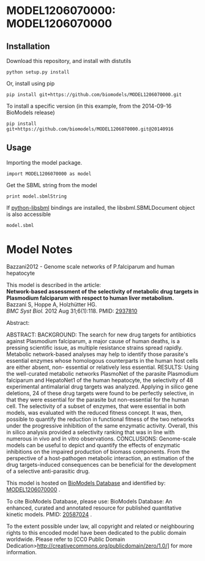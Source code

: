 # MODEL1206070000: MODEL1206070000

## Installation

Download this repository, and install with distutils

`python setup.py install`

Or, install using pip

`pip install git+https://github.com/biomodels/MODEL1206070000.git`

To install a specific version (in this example, from the 2014-09-16 BioModels release)

`pip install git+https://github.com/biomodels/MODEL1206070000.git@20140916`

## Usage

Importing the model package.

`import MODEL1206070000 as model`

Get the SBML string from the model

`print model.sbmlString`

If [python-libsbml](https://pypi.python.org/pypi/python-libsbml) bindings are
installed, the libsbml.SBMLDocument object is also accessible

`model.sbml`


# Model Notes


Bazzani2012 - Genome scale networks of P.falciparum and human hepatocyte

This model is described in the article:  
**Network-based assessment of the selectivity of metabolic drug targets in Plasmodium falciparum with respect to human liver metabolism.**   
Bazzani S, Hoppe A, Holzhütter HG.  
_BMC Syst Biol._ 2012 Aug 31;6(1):118. PMID:
[2937810](http://www.ncbi.nlm.nih.gov/pubmed/22937810)  

Abstract:

ABSTRACT: BACKGROUND: The search for new drug targets for antibiotics against
Plasmodium falciparum, a major cause of human deaths, is a pressing scientific
issue, as multiple resistance strains spread rapidly. Metabolic network-based
analyses may help to identify those parasite's essential enzymes whose
homologous counterparts in the human host cells are either absent, non-
essential or relatively less essential. RESULTS: Using the well-curated
metabolic networks PlasmoNet of the parasite Plasmodium falciparum and
HepatoNet1 of the human hepatocyte, the selectivity of 48 experimental
antimalarial drug targets was analyzed. Applying in silico gene deletions, 24
of these drug targets were found to be perfectly selective, in that they were
essential for the parasite but non-essential for the human cell. The
selectivity of a subset of enzymes, that were essential in both models, was
evaluated with the reduced fitness concept. It was, then, possible to quantify
the reduction in functional fitness of the two networks under the progressive
inhibition of the same enzymatic activity. Overall, this in silico analysis
provided a selectivity ranking that was in line with numerous in vivo and in
vitro observations. CONCLUSIONS: Genome-scale models can be useful to depict
and quantify the effects of enzymatic inhibitions on the impaired production
of biomass components. From the perspective of a host-pathogen metabolic
interaction, an estimation of the drug targets-induced consequences can be
beneficial for the development of a selective anti-parasitic drug.

This model is hosted on [BioModels Database](http://www.ebi.ac.uk/biomodels)
and identified by:
[MODEL1206070000](http://www.ebi.ac.uk/biomodels/MODEL1206070000) .

To cite BioModels Database, please use: BioModels Database: An enhanced,
curated and annotated resource for published quantitative kinetic models.
PMID: [20587024](http://identifiers.org/pubmed/20587024) .

To the extent possible under law, all copyright and related or neighbouring
rights to this encoded model have been dedicated to the public domain
worldwide. Please refer to [CC0 Public Domain
Dedication>http://creativecommons.org/publicdomain/zero/1.0/] for more
information.


